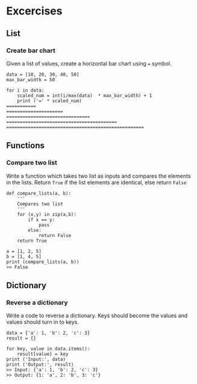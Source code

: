 #  Excercises

## List

### Create bar chart

Given a list of values, create a horizontal bar chart using `=` symbol.

```
data = [10, 20, 30, 40, 50]
max_bar_width = 50

for i in data:
    scaled_num = int(i/max(data)  * max_bar_width) + 1
    print ('=' * scaled_num)
===========
=====================
===============================
=========================================
===================================================
```

## Functions
### Compare two list
Write a function which takes two list as inputs and compares the elements in the lists. Return `True` if the list elements are identical, else return `False`
```
def compare_lists(a, b):
    '''
    Compares two list
    '''
    for (x,y) in zip(a,b):
        if x == y:
            pass
        else:
            return False
    return True

a = [1, 2, 5]
b = [1, 4, 5]
print (compare_lists(a, b))
>> False
```

## Dictionary
### Reverse a dictionary
Write a code to reverse a dictionary. Keys should become the values and values should turn in to keys.
```
data = {'a': 1, 'b': 2, 'c': 3}
result = {}

for key, value in data.items():
    result[value] = key
print ('Input:', data)
print ('Output:', result)
>> Input: {'a': 1, 'b': 2, 'c': 3}
>> Output: {1: 'a', 2: 'b', 3: 'c'}
```